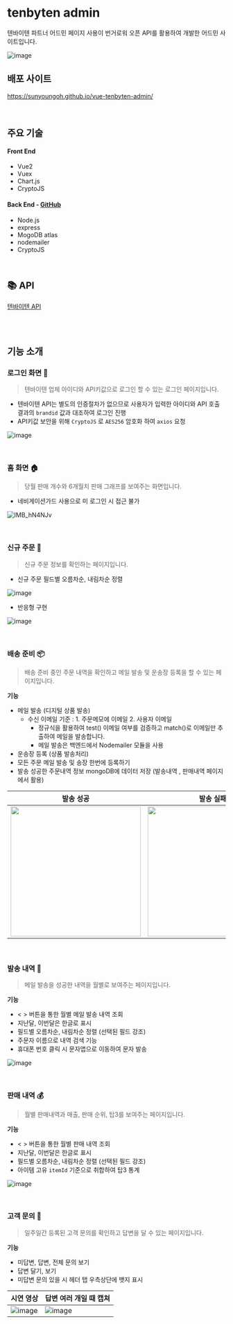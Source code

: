 # tenbyten admin
텐바이텐 파트너 어드민 페이지 사용이 번거로워 오픈 API를 활용하여 개발한 어드민 사이트입니다.


![image](https://res.craft.do/user/full/d4e66ef7-7b8e-371b-14c6-b9740c2eb54b/doc/EA4011A5-F502-4A8D-9CFA-DDA56B675C3D/51437B3A-F0B5-44FC-8A07-4CEEA5925A6D_2/RBs2MWFA3vo4LpWznbTdMgM2EgGPWUzFCtHeha6gtiYz/00_.png)

## 배포 사이트

https://sunyoungoh.github.io/vue-tenbyten-admin/

<br>

## 주요 기술

####  Front End

- Vue2
- Vuex
- Chart.js
- CryptoJS

####  Back End  -  [GitHub](https://github.com/sunyoungoh/send-mail-server)

- Node.js
- express
- MogoDB atlas
- nodemailer
- CryptoJS

<br>

## 📚 API
[텐바이텐 API](https://api.10x10.co.kr/document/docs.html)

<br>


<br>

## 기능 소개

### 로그인 화면 🔐

> 텐바이텐 업체 아이디와 API키값으로 로그인 할 수 있는 로그인 페이지입니다.

- 텐바이텐 API는 별도의 인증절차가 없으므로 사용자가 입력한 아이디와 API 호출 결과의 `brandid` 값과 대조하여 로그인 진행
- API키값 보안을 위해 `CryptoJS` 로 `AES256` 암호화 하여 `axios` 요청


![image](https://res.craft.do/user/full/d4e66ef7-7b8e-371b-14c6-b9740c2eb54b/doc/EA4011A5-F502-4A8D-9CFA-DDA56B675C3D/204FC62D-9C83-4C46-8B67-0308B759C74E_2/TsOrzRMrjyBQzNE9mK89TfjLsI8AdMS3C8LojE2SieEz/AnimatedImage.gif)


<br>

### 홈 화면 🏠

> 당월 판매 개수와 6개월치 판매 그래프를 보여주는 화면입니다.
- 네비게이션가드 사용으로 미 로그인 시 접근 불가
   
![IMB_hN4NJv](https://github.com/sunyoungoh/vue-tenbyten-admin/assets/52486921/5c58a4c1-737e-45c5-8506-697a4b393533)


<br>

### 신규 주문 🔖
> 신규 주문 정보를 확인하는 페이지입니다.

- 신규 주문 필드별 오름차순, 내림차순 정렬

![image](https://res.craft.do/user/full/d4e66ef7-7b8e-371b-14c6-b9740c2eb54b/doc/EA4011A5-F502-4A8D-9CFA-DDA56B675C3D/1648161D-0E8F-430F-9BC6-6D33ACDDF2CC_2/wOrhfQLRSLapoQoL9gp6d9Y9Hwx4yUufvajeN3CI7Bwz/AnimatedImage.gif)

- 반응형 구현

![image](https://res.craft.do/user/full/d4e66ef7-7b8e-371b-14c6-b9740c2eb54b/doc/EA4011A5-F502-4A8D-9CFA-DDA56B675C3D/4731E21F-0354-4D1F-9C29-51E88B939F1A_2/aw9S5lKItMEFTneosOMaSmG7d0ymlSwrNboqMSy2MXkz/AnimatedImage.gif)

<br>

### 배송 준비 📦

> 배송 준비 중인 주문 내역을 확인하고 메일 발송 및 운송장 등록을 할 수 있는 페이지입니다.

**기능**

- 메일 발송 (디지털 상품 발송)
  - 수신 이메일 기준 : 1. 주문메모에 이메일  2. 사용자 이메일
    - 정규식을 활용하여 test() 이메일 여부를 검증하고 match()로 이메일만 추출하여 메일을 발송합니다.
    - 메일 발송은 백엔드에서 Nodemailer 모듈을 사용
- 운송장 등록 (상품 발송처리)
- 모든 주문 메일 발송 및 송장 한번에 등록하기
- 발송 성공한 주문내역 정보 mongoDB에 데이터 저장 (발송내역 , 판매내역 페이지에서 활용)

| 발송 성공 | 발송 실패 |
| --- | --- |
| <img src="https://res.craft.do/user/full/d4e66ef7-7b8e-371b-14c6-b9740c2eb54b/doc/EA4011A5-F502-4A8D-9CFA-DDA56B675C3D/19D19FB2-2796-4995-88B0-B4973C08EB69_2/zqEmQfD15h9ag30jfEvaVaE8h9K7lB1UiyeQLSdZB7gz/AnimatedImage.gif" width="300px"/> |  <img src="https://res.craft.do/user/full/d4e66ef7-7b8e-371b-14c6-b9740c2eb54b/doc/EA4011A5-F502-4A8D-9CFA-DDA56B675C3D/BF028274-1214-464B-9EC0-30F775CE031F_2/lmbQqflmTTnLzw1eIROgOn3IwFLVhAgyht0p8MUHYBgz/AnimatedImage.gif" width="300px"/> |

<br>

### 발송 내역 💌

> 메일 발송을 성공한 내역을 월별로 보여주는 페이지입니다.

**기능**

- < >  버튼을 통한 월별 메일 발송 내역 조회
- 지난달, 이번달은 한글로 표시
- 필드별 오름차순, 내림차순 정렬 (선택된 필드 강조)
- 주문자 이름으로 내역 검색 기능
- 휴대폰 번호 클릭 시 문자앱으로 이동하여 문자 발송

![image](https://res.craft.do/user/full/d4e66ef7-7b8e-371b-14c6-b9740c2eb54b/doc/EA4011A5-F502-4A8D-9CFA-DDA56B675C3D/51599BBD-2348-45D6-87A5-D9E04E592433_2/TxgBqLc0Vd8x58755FPi4uSLblQCi43JgLIBRIoRZVgz/AnimatedImage.gif)

<br>

### 판매 내역 💰

> 월별 판매내역과 매출, 판매 순위, 탑3를 보여주는 페이지입니다.

**기능**

- < >  버튼을 통한 월별 판매 내역 조회
- 지난달, 이번달은 한글로 표시
- 필드별 오름차순, 내림차순 정렬 (선택된 필드 강조)
- 아이템 고유 `itemId` 기준으로 취합하여 탑3 통계

![image](https://res.craft.do/user/full/d4e66ef7-7b8e-371b-14c6-b9740c2eb54b/doc/EA4011A5-F502-4A8D-9CFA-DDA56B675C3D/D6223A4C-9FB9-4C7C-9596-29137245CD92_2/6N6PZj4iD0U1vi5sH9ikbn8xPPpT8ZWpOTo3qn34C1gz/AnimatedImage.gif)

<br>

### 고객 문의 🤔
> 일주일간 등록된 고객 문의를 확인하고 답변을 달 수 있는 페이지입니다.

**기능**
- 미답변, 답변, 전체 문의 보기
- 답변 달기, 보기
- 미답변 문의 있을 시 헤더 탭 우측상단에 뱃지 표시


| 시연 영상 | 답변 여러 개일 때 캡쳐 |
| --- | --- |
| ![image](https://github.com/sunyoungoh/vue-tenbyten-admin/assets/52486921/c216a791-6594-47c6-98b7-f1101caf1241) | ![image](https://res.craft.do/user/full/d4e66ef7-7b8e-371b-14c6-b9740c2eb54b/doc/EA4011A5-F502-4A8D-9CFA-DDA56B675C3D/A5A63E6F-CBD7-4182-BCF6-28612FAA056A_2/NQDjHd5hsvIsQRkIOGCFxCmluoKdUT4vKzjxCuFBZS8z/06_.jpeg) | 
